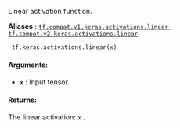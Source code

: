 Linear activation function.

**Aliases** : [ `tf.compat.v1.keras.activations.linear` ](/api_docs/python/tf/keras/activations/linear), [ `tf.compat.v2.keras.activations.linear` ](/api_docs/python/tf/keras/activations/linear)

```
 tf.keras.activations.linear(x) 
```

#### Arguments:
- **`x`** : Input tensor.


#### Returns:
The linear activation:  `x` .

